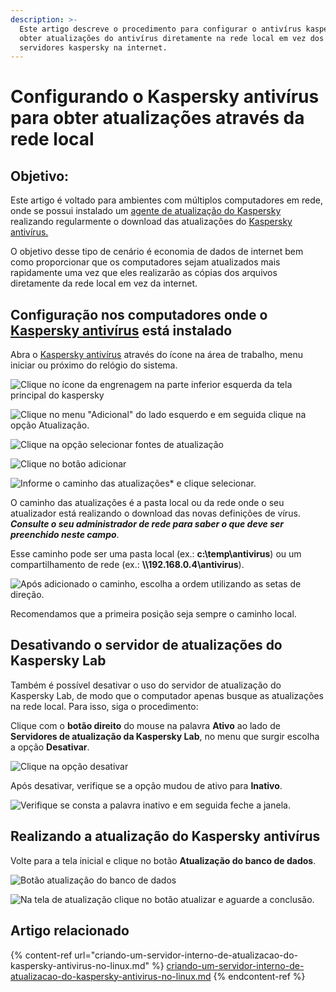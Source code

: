 ```yaml
---
description: >-
  Este artigo descreve o procedimento para configurar o antivírus kaspersky para
  obter atualizações do antivírus diretamente na rede local em vez dos
  servidores kaspersky na internet.
---
```


# Configurando o Kaspersky antivírus para obter atualizações através da rede local

## Objetivo:

Este artigo é voltado para ambientes com múltiplos computadores em rede, onde se possui instalado um [agente de atualização do Kaspersky](https://support.kaspersky.com/updater3#downloads) realizando regularmente o download das atualizações do [Kaspersky antivírus.](https://amzn.to/3iFP5u1)

O objetivo desse tipo de cenário é economia de dados de internet bem como proporcionar que os computadores sejam atualizados mais rapidamente uma vez que eles realizarão as cópias dos arquivos diretamente da rede local em vez da internet.

## Configuração nos computadores onde o [Kaspersky antivírus](https://amzn.to/3iFP5u1) está instalado

Abra o [Kaspersky antivírus](https://amzn.to/3iFP5u1) através do ícone na área de trabalho, menu iniciar ou próximo do relógio do sistema.

![Clique no ícone da engrenagem na parte inferior esquerda da tela principal do kaspersky](../../.gitbook/assets/image.png)

![Clique no menu "Adicional" do lado esquerdo e em seguida clique na opção Atualização.](<../../.gitbook/assets/image (3).png>)

![Clique na opção selecionar fontes de atualização](<../../.gitbook/assets/image (4).png>)

![Clique no botão adicionar](<../../.gitbook/assets/image (5).png>)

![Informe o caminho das atualizações\* e clique selecionar.](<../../.gitbook/assets/image (7).png>)

O caminho das atualizações é a pasta local ou da rede onde o seu atualizador está realizando o download das novas definições de vírus. _**Consulte o seu administrador de rede para saber o que deve ser preenchido neste campo**_.

Esse caminho pode ser uma pasta local (ex.: **c:\temp\antivirus**) ou um compartilhamento de rede (ex.: **\\\192.168.0.4\antivirus**).

![Após adicionado o caminho, escolha a ordem utilizando as setas de direção.](<../../.gitbook/assets/image (8).png>)

Recomendamos que a primeira posição seja sempre o caminho local.

## Desativando o servidor de atualizações do Kaspersky Lab

Também é possível desativar o uso do servidor de atualização do Kaspersky Lab, de modo que o computador apenas busque as atualizações na rede local. Para isso, siga o procedimento:

Clique com o **botão direito** do mouse na palavra **Ativo** ao lado de **Servidores de atualização da Kaspersky Lab**, no menu que surgir escolha a opção **Desativar**.



![Clique na opção desativar](<../../.gitbook/assets/image (9).png>)

Após desativar, verifique se a opção mudou de ativo para **Inativo**.

![Verifique se consta a palavra inativo e em seguida feche a janela.](<../../.gitbook/assets/image (11).png>)

## Realizando a atualização do Kaspersky antivírus

Volte para a tela inicial e clique no botão **Atualização do banco de dados**.

![Botão atualização do banco de dados](<../../.gitbook/assets/image (12).png>)

![Na tela de atualização clique no botão atualizar e aguarde a conclusão.](<../../.gitbook/assets/image (13).png>)

## Artigo relacionado

{% content-ref url="criando-um-servidor-interno-de-atualizacao-do-kaspersky-antivirus-no-linux.md" %}
[criando-um-servidor-interno-de-atualizacao-do-kaspersky-antivirus-no-linux.md](criando-um-servidor-interno-de-atualizacao-do-kaspersky-antivirus-no-linux.md)
{% endcontent-ref %}
